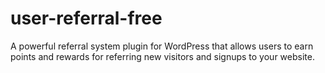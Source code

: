 # user-referral-free
A powerful referral system plugin for WordPress that allows users to earn points and rewards for referring new visitors and signups to your website.
